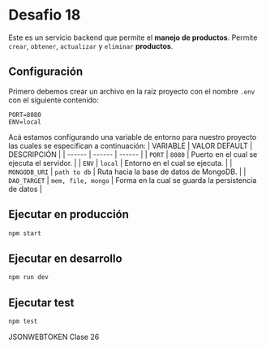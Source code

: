 # Desafio 18
Este es un servicio backend que permite el **manejo de productos**. Permite `crear`, `obtener`, `actualizar` y `eliminar` **productos**.

## Configuración
Primero debemos crear un archivo en la raíz proyecto con el nombre `.env` con el siguiente contenido:
```
PORT=8080
ENV=local
```
Acá estamos configurando una variable de entorno para nuestro proyecto las cuales se especifican a continuación:
| VARIABLE | VALOR DEFAULT | DESCRIPCIÓN |
| ------ | ------ | ------ |
| `PORT` | `8080` | Puerto en el cual se ejecuta el servidor. |
| `ENV` | `local` | Entorno en el cual se ejecuta. |
| `MONGODB_URI` | `path to db` | Ruta hacia la base de datos de MongoDB. |
| `DAO_TARGET` | `mem, file, mongo` | Forma en la cual se guarda la persistencia de datos |


## Ejecutar en producción
```sh
npm start
```

## Ejecutar en desarrollo
```sh
npm run dev
```

## Ejecutar test
```sh
npm test
```


JSONWEBTOKEN Clase 26